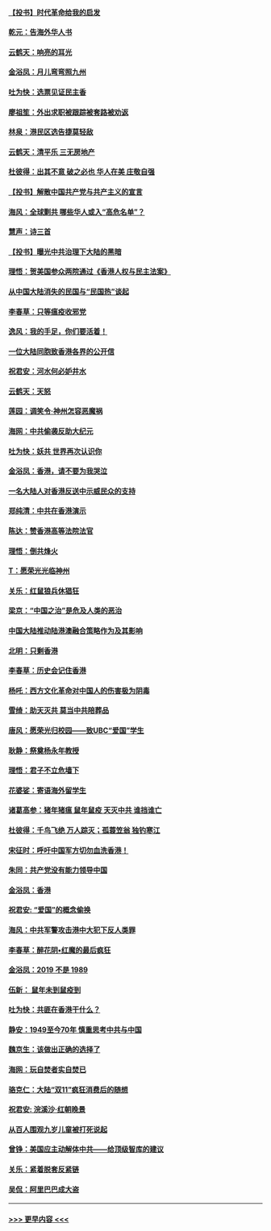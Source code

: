 #### [【投书】时代革命给我的启发](../pages/nsc993/n11684287.md?t=11281244) 
#### [乾元：告海外华人书](../pages/nsc993/n11684044.md?t=11281244) 
#### [云鹤天：响亮的耳光](../pages/nsc993/n11684254.md?t=11281244) 
#### [金浴凤：月儿弯弯照九州](../pages/nsc993/n11684231.md?t=11281244) 
#### [吐为快：选票见证民主香](../pages/nsc993/n11684206.md?t=11281244) 
#### [廖祖笙：外出求职被跟踪被套路被劝返](../pages/nsc993/n11683874.md?t=11281244) 
#### [林泉：港民区选告捷莫轻敌](../pages/nsc993/n11683930.md?t=11281244) 
#### [云鹤天：清平乐 三无房地产](../pages/nsc993/n11681521.md?t=11281244) 
#### [杜彼得：出其不意 破之必也 华人在美 庄敬自强](../pages/nsc993/n11679554.md?t=11281244) 
#### [【投书】解散中国共产党与共产主义的宣言](../pages/nsc993/n11679177.md?t=11281244) 
#### [海风：全球剿共 哪些华人或入“高危名单”？](../pages/nsc993/n11678617.md?t=11281244) 
#### [慧声：诗三首](../pages/nsc993/n11678848.md?t=11281244) 
#### [【投书】曝光中共治理下大陆的黑暗](../pages/nsc993/n11678674.md?t=11281244) 
#### [理悟：贺美国参众两院通过《香港人权与民主法案》](../pages/nsc993/n11678104.md?t=11281244) 
#### [从中国大陆消失的民国与“民国热”谈起](../pages/nsc993/n11678075.md?t=11281244) 
#### [李春草：只等瘟疫收邪党](../pages/nsc993/n11677308.md?t=11281244) 
#### [逸风：我的手足，你们要活着！](../pages/nsc993/n11676352.md?t=11281244) 
#### [一位大陆同胞致香港各界的公开信](../pages/nsc993/n11675761.md?t=11281244) 
#### [祝君安：河水何必妒井水](../pages/nsc993/n11675746.md?t=11281244) 
#### [云鹤天：天怒](../pages/nsc993/n11675718.md?t=11281244) 
#### [莲园：调笑令‧神州怎容恶魔祸](../pages/nsc993/n11675648.md?t=11281244) 
#### [海网：中共偷袭反助大纪元](../pages/nsc993/n11673515.md?t=11281244) 
#### [吐为快：妖共 世界再次认识你](../pages/nsc993/n11673506.md?t=11281244) 
#### [金浴凤：香港，请不要为我哭泣](../pages/nsc993/n11673248.md?t=11281244) 
#### [一名大陆人对香港反送中示威民众的支持](../pages/nsc993/n11672615.md?t=11281244) 
#### [郑纯清：中共在香港演示](../pages/nsc993/n11670539.md?t=11281244) 
#### [陈达：赞香港高等法院法官](../pages/nsc993/n11669542.md?t=11281244) 
#### [理悟：倒共烽火](../pages/nsc993/n11668844.md?t=11281244) 
#### [T：愿荣光光临神州](../pages/nsc993/n11668421.md?t=11281244) 
#### [关乐：红鼠狼兵休猖狂](../pages/nsc993/n11668378.md?t=11281244) 
#### [梁京：“中国之治”是危及人类的恶治](../pages/nsc993/n11668328.md?t=11281244) 
#### [中国大陆推动陆港澳融合策略作为及其影响](../pages/nsc993/n11668157.md?t=11281244) 
#### [北明：只剩香港](../pages/nsc993/n11668002.md?t=11281244) 
#### [李春草：历史会记住香港](../pages/nsc993/n11667927.md?t=11281244) 
#### [杨吒：西方文化革命对中国人的伤害极为阴毒](../pages/nsc993/n11664521.md?t=11281244) 
#### [雪绮：助天灭共 莫当中共陪葬品](../pages/nsc993/n11662650.md?t=11281244) 
#### [唐风：愿荣光归校园——致UBC“爱国”学生](../pages/nsc993/n11662194.md?t=11281244) 
#### [耿静：祭奠杨永年教授](../pages/nsc993/n11662514.md?t=11281244) 
#### [理悟：君子不立危墙下](../pages/nsc993/n11662172.md?t=11281244) 
#### [花婆娑：寄语海外留学生](../pages/nsc993/n11662121.md?t=11281244) 
#### [诸葛高参：猪年猪瘟 鼠年鼠疫 天灭中共 谁挡谁亡](../pages/nsc993/n11661980.md?t=11281244) 
#### [杜彼得：千鸟飞绝 万人踪灭；孤蓑笠翁 独钓寒江](../pages/nsc993/n11661170.md?t=11281244) 
#### [宋征时：呼吁中国军方切勿血洗香港！](../pages/nsc993/n11415318.md?t=11281244) 
#### [朱同：共产党没有能力领导中国](../pages/nsc993/n11660421.md?t=11281244) 
#### [金浴凤：香港](../pages/nsc993/n11660419.md?t=11281244) 
#### [祝君安: “爱国”的概念偷换](../pages/nsc993/n11659706.md?t=11281244) 
#### [海风：中共军警攻击港中大犯下反人类罪](../pages/nsc993/n11659632.md?t=11281244) 
#### [李春草：醉花阴•红魔的最后疯狂](../pages/nsc993/n11659287.md?t=11281244) 
#### [金浴凤：2019 不是 1989](../pages/nsc993/n11657663.md?t=11281244) 
#### [伍新： 鼠年未到鼠疫到](../pages/nsc993/n11655098.md?t=11281244) 
#### [吐为快：共匪在香港干什么？](../pages/nsc993/n11654891.md?t=11281244) 
#### [静安：1949至今70年 慎重思考中共与中国](../pages/nsc993/n11651244.md?t=11281244) 
#### [魏京生：该做出正确的选择了](../pages/nsc993/n11653084.md?t=11281244) 
#### [海网：玩自焚者实自焚已](../pages/nsc993/n11652423.md?t=11281244) 
#### [骆克仁：大陆“双11”疯狂消费后的随想](../pages/nsc993/n11652305.md?t=11281244) 
#### [祝君安: 浣溪沙·红朝晚景](../pages/nsc993/n11652258.md?t=11281244) 
#### [从百人围观九岁儿童被打死说起](../pages/nsc993/n11651030.md?t=11281244) 
#### [曾铮：美国应主动解体中共——给顶级智库的建议](../pages/nsc993/n11649888.md?t=11281244) 
#### [关乐：紧着脱套反紧链](../pages/nsc993/n11649069.md?t=11281244) 
#### [吴侃：阿里巴巴成大盗](../pages/nsc993/n11645523.md?t=11281244) 

----
#### [ >>> 更早内容 <<< ](../indexes/nsc993-earlier.md)
